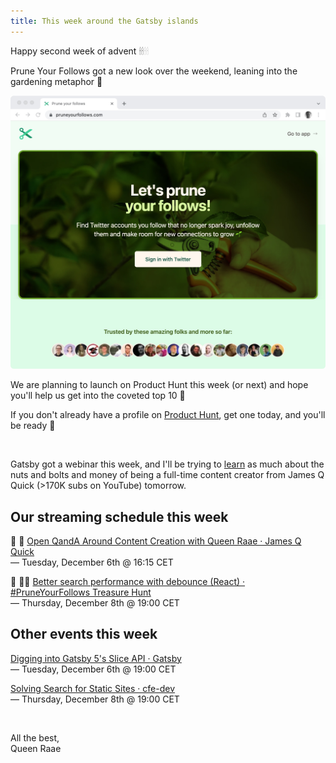 ```yaml
---
title: This week around the Gatsby islands
---
```


Happy second week of advent 🕯🕯<span style="opacity: 0.4">🕯🕯</span>

Prune Your Follows got a new look over the weekend, leaning into the gardening metaphor 🌱

[![Prune your follows in green](./garden-prune.jpg)](https://pruneyourfollows.com)

We are planning to launch on Product Hunt this week (or next) and hope you'll help us get into the coveted top 10 🏅

If you don't already have a profile on [Product Hunt](https://www.producthunt.com/), get one today, and you'll be ready 💪

&nbsp;

Gatsby got a webinar this week, and I'll be trying to [learn](https://youtu.be/aneY6kTzBAM) as much about the nuts and bolts and money of being a full-time content creator from James Q Quick (>170K subs on YouTube) tomorrow.

## Our streaming schedule this week

🔴 👑 [Open QandA Around Content Creation with Queen Raae · James Q Quick](https://youtu.be/aneY6kTzBAM)\
— Tuesday, December 6th @ 16:15 CET

🔴 🏴‍☠️ [Better search performance with debounce (React) · #PruneYourFollows Treasure&nbsp;Hunt](https://youtu.be/qAyaQaPIQCA)\
— Thursday, December 8th @ 19:00 CET

## Other events this week

[Digging into Gatsby 5's Slice API · Gatsby](https://www.gatsbyjs.com/resources/webinars/digging-into-slices)\
— Tuesday, December 6th @ 19:00 CET

[Solving Search for Static Sites · cfe-dev](https://cfe.dev/events/fast-static-site-search/)\
— Thursday, December 8th @ 19:00 CET

&nbsp;

All the best,  
Queen Raae
